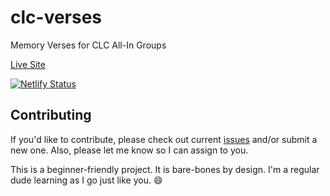 # clc-verses
Memory Verses for CLC All-In Groups

[Live Site](https://clc-verses.netlify.app/)

[![Netlify Status](https://api.netlify.com/api/v1/badges/cf36e717-6f83-4b8b-8197-926e6919d1ab/deploy-status)](https://app.netlify.com/sites/clc-verses/deploys)

## Contributing

If you'd like to contribute, please check out current [issues](https://github.com/sieis/clc-verses/issues) and/or submit a new one. Also, please let me know so I can assign to you.

This is a beginner-friendly project. It is bare-bones by design. I'm a regular dude learning as I go just like you. 😄

